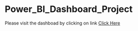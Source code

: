 # Power_BI_Dashboard_Project
Please visit the dashboad by clicking on link
[Click Here](https://app.powerbi.com/view?r=eyJrIjoiMDU1Mjk5M2ItOGQ0ZS00MjkyLThiMmYtMjhjZjk3NDFhYmQxIiwidCI6ImQwNTJjZTVjLWFiZmYtNDg2Yi04ZmQzLWQxMGUxYTcwNDdhMCJ9)
